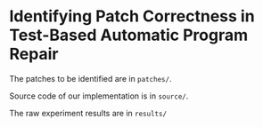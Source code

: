 # Identifying Patch Correctness in Test-Based Automatic Program Repair

The patches to be identified are in `patches/`.

Source code of our implementation is in `source/`.

The raw experiment results are in `results/`
